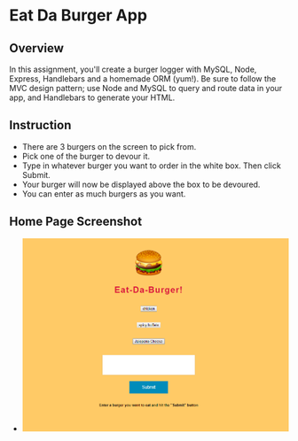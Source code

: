 # Eat Da Burger App
## Overview

In this assignment, you'll create a burger logger with MySQL, Node, Express, Handlebars and a homemade ORM (yum!). Be sure to follow the MVC design pattern; use Node and MySQL to query and route data in your app, and Handlebars to generate your HTML.

## Instruction
* There are 3 burgers on the screen to pick from.
* Pick one of the burger to devour it.
* Type in whatever burger you want to order in the white box. Then click Submit.
* Your burger will now be displayed above the box to be devoured. 
* You can enter as much burgers as you want.

## Home Page Screenshot
* ![home Page screenshot](public/assets/img/homepage.PNG)